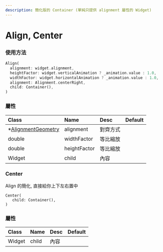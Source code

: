 ```yaml
---
description: 簡化版的 Container (單純只提供 alignment 屬性的 Widget)
---
```


# Align, Center

### 使用方法

```dart
Align(
  alignment: widget.alignment,
  heightFactor: widget.verticalAnimation ? _animation.value : 1.0,
  widthFactor: widget.horizontalAnimation ? _animation.value : 1.0,
  alignment: Alignment.centerRight,
  child: Container(),
)
```

###  屬性

| Class | Name | Desc | Default |
| :--- | :--- | :--- | :--- |
| \*[AlignmentGeometry](../attribute-class/alignment-geometry.md) | alignment | 對齊方式 |  |
| double | widthFactor | 等比縮放 |  |
| double | heightFactor | 等比縮放 |  |
| Widget | child | 內容 |  |

###  Center

Align 的簡化, 直接給你上下左右置中

```text
Center(
   child: Container(),
)
```

### 屬性

| Class | Name | Desc | Default |
| :--- | :--- | :--- | :--- |
| Widget | child | 內容 |  |

